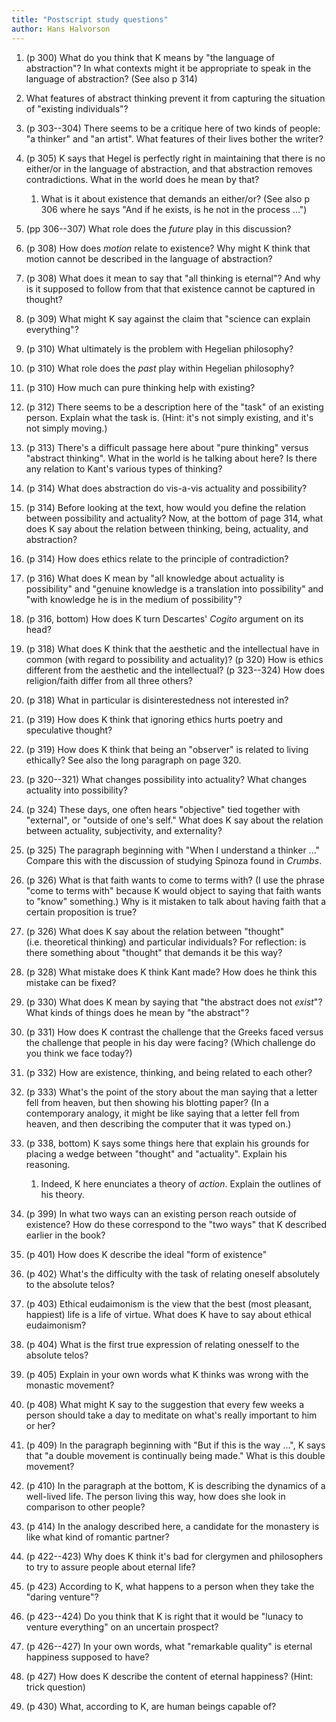 ```yaml
---
title: "Postscript study questions"
author: Hans Halvorson
---
```


1.  (p 300) What do you think that K means by "the language of
    abstraction"? In what contexts might it be appropriate to speak in
    the language of abstraction? (See also p 314)

2.  What features of abstract thinking prevent it from capturing the
    situation of "existing individuals"?

3.  (p 303--304) There seems to be a critique here of two kinds of
    people: "a thinker" and "an artist". What features of their lives
    bother the writer?

4.  (p 305) K says that Hegel is perfectly right in maintaining that
    there is no either/or in the language of abstraction, and that
    abstraction removes contradictions. What in the world does he mean
    by that?

    1.  What is it about existence that demands an either/or? (See also
        p 306 where he says "And if he exists, is he not in the process
        ...")

5.  (pp 306--307) What role does the *future* play in this discussion?

6.  (p 308) How does *motion* relate to existence? Why might K think
    that motion cannot be described in the language of abstraction?

7.  (p 308) What does it mean to say that "all thinking is eternal"? And
    why is it supposed to follow from that that existence cannot be
    captured in thought?

8. (p 309) What might K say against the claim that "science can explain
    everything"?

9. (p 310) What ultimately is the problem with Hegelian philosophy?

10. (p 310) What role does the *past* play within Hegelian
        philosophy?

11. (p 310) How much can pure thinking help with existing?

12.  (p 312) There seems to be a description here of the "task" of an
    existing person. Explain what the task is. (Hint: it's not simply
    existing, and it's not simply moving.)

13. (p 313) There's a difficult passage here about "pure thinking"
    versus "abstract thinking". What in the world is he talking about
    here? Is there any relation to Kant's various types of thinking?

14. (p 314) What does abstraction do vis-a-vis actuality and
    possibility?

15. (p 314) Before looking at the text, how would you define the
    relation between possibility and actuality? Now, at the bottom of
    page 314, what does K say about the relation between thinking,
    being, actuality, and abstraction?

16. (p 314) How does ethics relate to the principle of contradiction?

17. (p 316) What does K mean by "all knowledge about actuality is
    possibility" and "genuine knowledge is a translation into
    possibility" and "with knowledge he is in the medium of
    possibility"?

18. (p 316, bottom) How does K turn Descartes' *Cogito* argument on its
    head?
	
19.  (p 318) What does K think that the aesthetic and the intellectual
    have in common (with regard to possibility and actuality)? (p 320)
    How is ethics different from the aesthetic and the intellectual? (p
    323--324) How does religion/faith differ from all three others?

20.  (p 318) What in particular is disinterestedness not interested in?

21.  (p 319) How does K think that ignoring ethics hurts poetry and
    speculative thought?

22.  (p 319) How does K think that being an "observer" is related to
    living ethically? See also the long paragraph on page 320.

23.  (p 320--321) What changes possibility into actuality? What changes
    actuality into possibility?

24.  (p 324) These days, one often hears "objective" tied together with
    "external", or "outside of one's self." What does K say about the
    relation between actuality, subjectivity, and externality?

25.  (p 325) The paragraph beginning with "When I understand a thinker
    ..." Compare this with the discussion of studying Spinoza found in
    *Crumbs*.

26.  (p 326) What is that faith wants to come to terms with? (I use the
    phrase "come to terms with" because K would object to saying that
    faith wants to "know" something.) Why is it mistaken to talk about
    having faith that a certain proposition is true?

27.  (p 326) What does K say about the relation between "thought"
    (i.e. theoretical thinking) and particular individuals? For
    reflection: is there something about "thought" that demands it be
    this way?

28. (p 328) What mistake does K think Kant made? How does he think this
    mistake can be fixed?

29. (p 330) What does K mean by saying that "the abstract does not
    *exist*"? What kinds of things does he mean by "the abstract"?

30. (p 331) How does K contrast the challenge that the Greeks faced
    versus the challenge that people in his day were facing? (Which
    challenge do you think we face today?)

31. (p 332) How are existence, thinking, and being related to each
    other?

32. (p 333) What's the point of the story about the man saying that a
    letter fell from heaven, but then showing his blotting paper? (In a
    contemporary analogy, it might be like saying that a letter fell
    from heaven, and then describing the computer that it was typed on.)

33. (p 338, bottom) K says some things here that explain his grounds for
    placing a wedge between "thought" and "actuality". Explain his
    reasoning.

    1.  Indeed, K here enunciates a theory of *action*. Explain the
        outlines of his theory.
	
34.  (p 399) In what two ways can an existing person reach outside of
    existence? How do these correspond to the "two ways" that K
    described earlier in the book?

35.  (p 401) How does K describe the ideal "form of existence"

36.  (p 402) What's the difficulty with the task of relating oneself
    absolutely to the absolute telos?

37.  (p 403) Ethical eudaimonism is the view that the best (most
    pleasant, happiest) life is a life of virtue. What does K have to
    say about ethical eudaimonism?

38.  (p 404) What is the first true expression of relating onesself to
    the absolute telos?

39.  (p 405) Explain in your own words what K thinks was wrong with the
    monastic movement?

40.  (p 408) What might K say to the suggestion that every few weeks a
    person should take a day to meditate on what's really important to
    him or her?

41.  (p 409) In the paragraph beginning with "But if this is the way
    ...", K says that "a double movement is continually being made."
    What is this double movement?

42.  (p 410) In the paragraph at the bottom, K is describing the dynamics
    of a well-lived life. The person living this way, how does she look
    in comparison to other people?

43. (p 414) In the analogy described here, a candidate for the monastery
    is like what kind of romantic partner?

44. (p 422--423) Why does K think it's bad for clergymen and
    philosophers to try to assure people about eternal life?

45. (p 423) According to K, what happens to a person when they take the
    "daring venture"?

46. (p 423--424) Do you think that K is right that it would be "lunacy
    to venture everything" on an uncertain prospect?

47. (p 426--427) In your own words, what "remarkable quality" is eternal
    happiness supposed to have?

48. (p 427) How does K describe the content of eternal happiness? (Hint:
    trick question)

49. (p 430) What, according to K, are human beings capable of?
